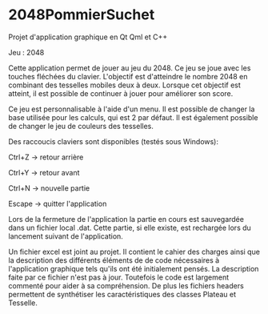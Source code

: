 # 2048PommierSuchet

Projet d'application graphique en Qt Qml et C++

Jeu : 2048

Cette application permet de jouer au jeu du 2048.
Ce jeu se joue avec les touches fléchées du clavier. 
L'objectif est d'atteindre le nombre 2048 en combinant des tesselles mobiles deux à deux.
Lorsque cet objectif est atteint, il est possible de continuer à jouer pour améliorer son score.

Ce jeu est personnalisable à l'aide d'un menu.
Il est possible de changer la base utilisée pour les calculs, qui est 2 par défaut.
Il est également possible de changer le jeu de couleurs des tesselles.

Des raccoucis claviers sont disponibles (testés sous Windows):

Ctrl+Z -> retour arrière

Ctrl+Y -> retour avant

Ctrl+N -> nouvelle partie

Escape -> quitter l'application

Lors de la fermeture de l'application la partie en cours est sauvegardée dans un fichier local .dat.
Cette partie, si elle existe, est rechargée lors du lancement suivant de l'application.

Un fichier excel est joint au projet.
Il contient le cahier des charges ainsi que la description des différents
éléments de de code nécessaires à l'application graphique tels qu'ils ont été initialement pensés.
La description faite par ce fichier n'est pas à jour. 
Toutefois le code est largement commenté pour aider à sa compréhension.
De plus les fichiers headers permettent de synthétiser les caractéristiques des classes Plateau et Tesselle.
